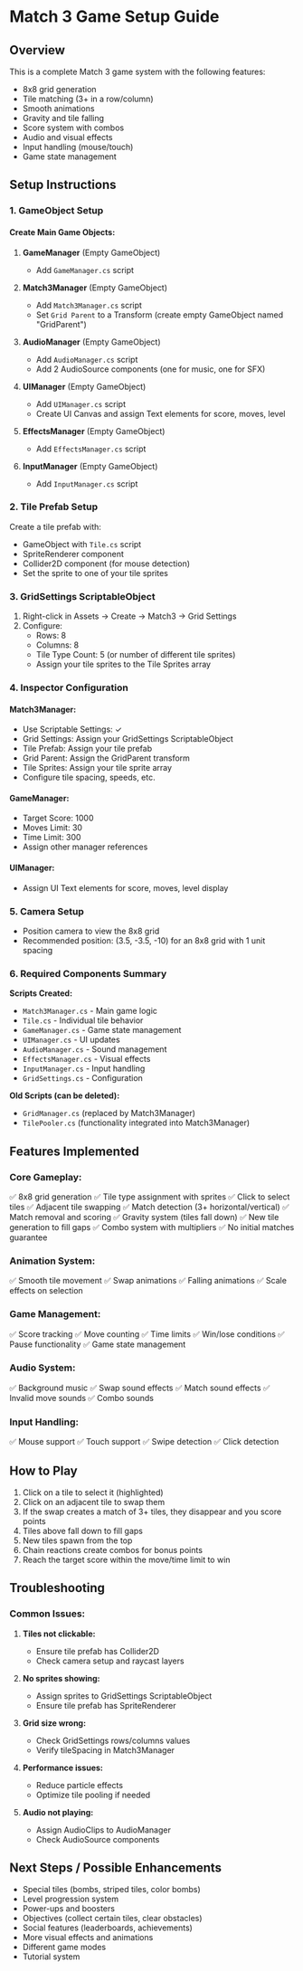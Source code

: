 # Match 3 Game Setup Guide

## Overview
This is a complete Match 3 game system with the following features:
- 8x8 grid generation
- Tile matching (3+ in a row/column)
- Smooth animations
- Gravity and tile falling
- Score system with combos
- Audio and visual effects
- Input handling (mouse/touch)
- Game state management

## Setup Instructions

### 1. GameObject Setup

#### Create Main Game Objects:
1. **GameManager** (Empty GameObject)
   - Add `GameManager.cs` script

2. **Match3Manager** (Empty GameObject)
   - Add `Match3Manager.cs` script
   - Set `Grid Parent` to a Transform (create empty GameObject named "GridParent")

3. **AudioManager** (Empty GameObject)
   - Add `AudioManager.cs` script
   - Add 2 AudioSource components (one for music, one for SFX)

4. **UIManager** (Empty GameObject)
   - Add `UIManager.cs` script
   - Create UI Canvas and assign Text elements for score, moves, level

5. **EffectsManager** (Empty GameObject)
   - Add `EffectsManager.cs` script

6. **InputManager** (Empty GameObject)
   - Add `InputManager.cs` script

### 2. Tile Prefab Setup

Create a tile prefab with:
- GameObject with `Tile.cs` script
- SpriteRenderer component
- Collider2D component (for mouse detection)
- Set the sprite to one of your tile sprites

### 3. GridSettings ScriptableObject

1. Right-click in Assets → Create → Match3 → Grid Settings
2. Configure:
   - Rows: 8
   - Columns: 8
   - Tile Type Count: 5 (or number of different tile sprites)
   - Assign your tile sprites to the Tile Sprites array

### 4. Inspector Configuration

#### Match3Manager:
- Use Scriptable Settings: ✓
- Grid Settings: Assign your GridSettings ScriptableObject
- Tile Prefab: Assign your tile prefab
- Grid Parent: Assign the GridParent transform
- Tile Sprites: Assign your tile sprite array
- Configure tile spacing, speeds, etc.

#### GameManager:
- Target Score: 1000
- Moves Limit: 30
- Time Limit: 300
- Assign other manager references

#### UIManager:
- Assign UI Text elements for score, moves, level display

### 5. Camera Setup
- Position camera to view the 8x8 grid
- Recommended position: (3.5, -3.5, -10) for an 8x8 grid with 1 unit spacing

### 6. Required Components Summary

**Scripts Created:**
- `Match3Manager.cs` - Main game logic
- `Tile.cs` - Individual tile behavior
- `GameManager.cs` - Game state management
- `UIManager.cs` - UI updates
- `AudioManager.cs` - Sound management
- `EffectsManager.cs` - Visual effects
- `InputManager.cs` - Input handling
- `GridSettings.cs` - Configuration

**Old Scripts (can be deleted):**
- `GridManager.cs` (replaced by Match3Manager)
- `TilePooler.cs` (functionality integrated into Match3Manager)

## Features Implemented

### Core Gameplay:
✅ 8x8 grid generation
✅ Tile type assignment with sprites
✅ Click to select tiles
✅ Adjacent tile swapping
✅ Match detection (3+ horizontal/vertical)
✅ Match removal and scoring
✅ Gravity system (tiles fall down)
✅ New tile generation to fill gaps
✅ Combo system with multipliers
✅ No initial matches guarantee

### Animation System:
✅ Smooth tile movement
✅ Swap animations
✅ Falling animations
✅ Scale effects on selection

### Game Management:
✅ Score tracking
✅ Move counting
✅ Time limits
✅ Win/lose conditions
✅ Pause functionality
✅ Game state management

### Audio System:
✅ Background music
✅ Swap sound effects
✅ Match sound effects
✅ Invalid move sounds
✅ Combo sounds

### Input Handling:
✅ Mouse support
✅ Touch support
✅ Swipe detection
✅ Click detection

## How to Play

1. Click on a tile to select it (highlighted)
2. Click on an adjacent tile to swap them
3. If the swap creates a match of 3+ tiles, they disappear and you score points
4. Tiles above fall down to fill gaps
5. New tiles spawn from the top
6. Chain reactions create combos for bonus points
7. Reach the target score within the move/time limit to win

## Troubleshooting

### Common Issues:

1. **Tiles not clickable:**
   - Ensure tile prefab has Collider2D
   - Check camera setup and raycast layers

2. **No sprites showing:**
   - Assign sprites to GridSettings ScriptableObject
   - Ensure tile prefab has SpriteRenderer

3. **Grid size wrong:**
   - Check GridSettings rows/columns values
   - Verify tileSpacing in Match3Manager

4. **Performance issues:**
   - Reduce particle effects
   - Optimize tile pooling if needed

5. **Audio not playing:**
   - Assign AudioClips to AudioManager
   - Check AudioSource components

## Next Steps / Possible Enhancements

- Special tiles (bombs, striped tiles, color bombs)
- Level progression system
- Power-ups and boosters
- Objectives (collect certain tiles, clear obstacles)
- Social features (leaderboards, achievements)
- More visual effects and animations
- Different game modes
- Tutorial system
